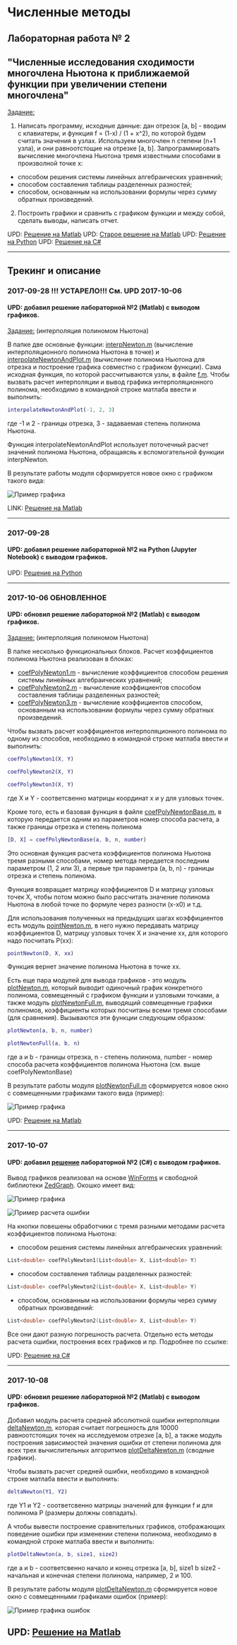 # Численные методы

## Лабораторная работа № 2
## "Численные исследования сходимости многочлена Ньютона к приближаемой функции при увеличении степени многочлена"

[Задание:](./NM/Lab01/%D0%97%D0%B0%D0%B4%D0%B0%D0%BD%D0%B8%D0%B501.txt)

1. Написать программу, исходные данные: дан отрезок [a, b] - вводим с клавиатеры,
и функция f = (1-x) / (1 + x^2), по которой будем считать значения в узлах. Используем многочлен n степени (n+1 узла),
и они равноотстощие на отрезке [a, b]. Запрограммировать вычисление многочлена Ньютона тремя известными способами в произволной точке x:
- cпособом решения системы линейных алгебраических уравнений;
- способом составления таблицы разделенных разностей;
- способом, основанным на использовании формулы через сумму обратных произведений.

2. Построить графики и сравнить с графиком функции и между собой, сделать выводы, написать отчет.

UPD: [Решение на Matlab](./NM/Lab02/matlab)
UPD: [Старое решение на Matlab](./NM/Lab02/matlab_old)
UPD: [Решение на Python](./NM/Lab02/py/Lab01.ipynb)
UPD: [Решение на C#](./NM/Lab02/c%23/Lab02)

-------


## Трекинг и описание


### 2017-09-28 !!! УСТАРЕЛО!!! См. UPD 2017-10-06
#### UPD: добавил решение лабораторной №2 (Matlab) с выводом графиков.
[Задание:](./NM/Lab02/%D0%97%D0%B0%D0%B4%D0%B0%D0%BD%D0%B8%D0%B501.txt)
(интерполяция полиномом Ньютона)

В папке две основные функции: [interpNewton.m](./NM/Lab02/matlab/interpNewton.m) (вычисление интерполяционного полинома Ньютона в точке) и [interpolateNewtonAndPlot.m](./NM/Lab02/matlab/interpolateNewtonAndPlot.m) (вычисление полинома Ньютона для отрезка и построение графика совместно с графиком функции).
Сама исходная функция, по которой рассчитываются узлы, в файле [f.m](./NM/Lab02/matlab/f.m). 
Чтобы вызвать расчет интерполяции и вывод графика интерполяционного полинома, необходимо в командной строке матлаба ввести и выполнить:
```matlab
interpolateNewtonAndPlot(-1, 2, 3)
```
где -1 и 2 - границы отрезка, 3 - задаваемая степень полинома Ньютона.

Функция interpolateNewtonAndPlot использует поточечный расчет значений полинома Ньютона, обращаясяь к вспомогательной функции interpNewton.

В результате работы модуля сформируется новое окно с графиком такого вида:

![Пример графика](./NM/Lab02/matlab/img/newton01.png)

LINK: [Решение на Matlab](./NM/Lab02/matlab_old)

-------



### 2017-09-28
#### UPD: добавил решение лабораторной №2 на Python (Jupyter Notebook) с выводом графиков.

UPD: [Решение на Python](./NM/Lab02/py/Lab02.ipynb)

-------



### 2017-10-06 ОБНОВЛЕННОЕ
#### UPD: обновил решение лабораторной №2 (Matlab) с выводом графиков.
[Задание:](./NM/Lab02/%D0%97%D0%B0%D0%B4%D0%B0%D0%BD%D0%B8%D0%B501.txt)
(интерполяция полиномом Ньютона)

В папке несколько функциональных блоков. Расчет коэффициентов полинома Ньютона реализован в блоках:

- [coefPolyNewton1.m](./NM/Lab02/matlab/coefPolyNewton1.m) - вычисление коэффициентов cпособом решения системы линейных алгебраических уравнений;
- [coefPolyNewton2.m](./NM/Lab02/matlab/coefPolyNewton2.m) - вычисление коэффициентов cпособом составления таблицы разделенных разностей; 
- [coefPolyNewton3.m](./NM/Lab02/matlab/coefPolyNewton3.m) - вычисление коэффициентов способом, основанным на использовании формулы через сумму обратных произведений.

Чтобы вызвать расчет коэффициентов интерполяционного полинома по одному из способов, необходимо в командной строке матлаба ввести и выполнить:
```matlab
coefPolyNewton1(X, Y)

coefPolyNewton2(X, Y)

coefPolyNewton3(X, Y)
```
где X и Y - соответсвенно матрицы координат х и у для узловых точек.

Кроме того, есть и базовая функция в файле [coefPolyNewtonBase.m](./NM/Lab02/matlab/coefPolyNewtonBase.m), в которую передается одним из параметров номер способа расчета, а также границы отрезка и степень полинома

```matlab
[D, X] = coefPolyNewtonBase(a, b, n, number)
```
Это основная функция расчета коэффициентов полинома Ньютона тремя разными способами, номер метода передается последним параметром (1, 2 или 3), а первые три параметра (a, b, n) - границы отрезка и степень полинома.

Функция возвращает матрицу коэффициентов D и матрицу узловых точек X, чтобы потом можно было рассчитать значение полинома Ньютона в любой точке по формуле через разности (x-x0) и т.д.

Для использования полученных на предыдущих шагах коэффициентов есть модуль [pointNewton.m](./NM/Lab02/matlab/pointNewton.m), в него нужно передавать матрицу коэффициентов D, матрицу узловых точек X и значение xx, для которого надо посчитать P(xx):

```matlab
pointNewton(D, X, xx)
```
Функция вернет значение полинома Ньютона в точке xx.

Есть еще пара модулей для вывода графиков - это модуль [plotNewton.m](./NM/Lab02/matlab/plotNewton.m), который выводит одиночный график конкретного полинома, совмещенный с графиком функции и узловыми точками, а также  модуль [plotNewtonFull.m](./NM/Lab02/matlab/plotNewtonFull.m), выводящий совмещенные графики полиномов, коэффициенты которых посчитаны всеми тремя способами (для сравнения).
Вызываются эти функции следующим образом:

```matlab
plotNewton(a, b, n, number)

plotNewtonFull(a, b, n)
```
где a и b - границы отрезка, n - степень полинома, number - номер способа расчета коэффициентов полинома Ньютона (см. выше coefPolyNewtonBase)


В результате работы модуля [plotNewtonFull.m](./NM/Lab02/matlab/plotNewtonFull.m) сформируется новое окно с совмещенными графиками такого вида (пример):

![Пример графика](./NM/Lab02/matlab/img/newton123.png)

UPD: [Решение на Matlab](./NM/Lab02/matlab)

-------



### 2017-10-07
#### UPD: добавил [решение](./NM/Lab02/c%23/Lab02) лабораторной №2 (C#) с выводом графиков.

Вывод графиков реализовал на основе [WinForms](https://ru.wikipedia.org/wiki/Windows_Forms) и свободной библиотеки [ZedGraph](http://zedgraph.sourceforge.net/samples.html).
Окошко имеет вид:

![Пример графика](./NM/Lab02/c%23/img/figure1.png)

![Пример расчета ошибки](./NM/Lab02/c%23/img/figure2.png)

На кнопки повешены обработчики с тремя разными методами расчета коэффициентов полинома Ньютона:

- cпособом решения системы линейных алгебраических уравнений:

```cpp
List<double> coefPolyNewton1(List<double> X, List<double> Y)
```
- способом составления таблицы разделенных разностей:

```cpp
List<double> coefPolyNewton2(List<double> X, List<double> Y)
```
- способом, основанным на использовании формулы через сумму обратных произведений:

```cpp
List<double> coefPolyNewton2(List<double> X, List<double> Y)
```

Все они дают разную погрешность расчета. Отдельно есть методы расчета ошибки, построения всех графиков и пр. Подробнее по ссылке:

UPD: [Решение на C#](./NM/Lab02/c%23/Lab02)

-------



### 2017-10-08
#### UPD: обновил решение лабораторной №2 (Matlab) с выводом графиков.

Добавил модуль расчета средней абсолютной ошибки интерполяции [deltaNewton.m](./NM/Lab02/matlab/deltaNewton.m), которая считает погрешность для 10000 равноотстоящих точек на исследуемом отрезке [a, b], а также модуль построения зависимостей значения ошибки от степени полинома для всех трех вычислительных алгоритмов [plotDeltaNewton.m](./NM/Lab02/matlab/plotDeltaNewton.m) (сводные графики).

Чтобы вызвать расчет средней ошибки, необходимо в командной строке матлаба ввести и выполнить:
```matlab
deltaNewton(Y1, Y2)
```
где Y1 и Y2 - соответсвенно матрицы значений для функции f и для полинома P (размеры должны совпадать).

А чтобы вывести построение сравнительных графиков, отображающих поведение ошибки при изменении степени полинома, необходимо в командной строке матлаба ввести и выполнить:
```matlab
plotDeltaNewton(a, b, size1, size2)
```
где a и b - соответсвенно начало и конец отрезка [a, b], size1 b size2 - начальная и конечная степени полинома, например, 2 и 100.


В результате работы модуля [plotDeltaNewton.m](./NM/Lab02/matlab/plotDeltaNewton.m) сформируется новое окно с совмещенными графиками ошибок (пример):

![Пример графика ошибок](./NM/Lab02/matlab/img/diff/diff3.png)

UPD: [Решение на Matlab](./NM/Lab02/matlab)
-------